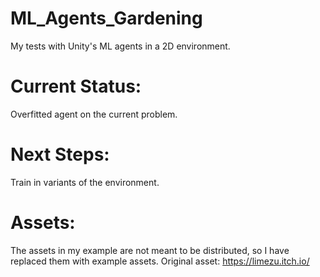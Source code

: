 # ML_Agents_Gardening
 My tests with Unity's ML agents in a 2D environment.

# Current Status:
Overfitted agent on the current problem.

# Next Steps:
Train in variants of the environment.


# Assets:
The assets in my example are not meant to be distributed, so I have replaced them with example assets. Original asset: https://limezu.itch.io/